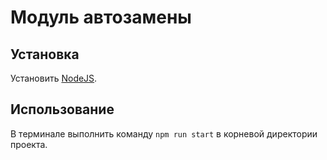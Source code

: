 # Модуль автозамены

## Установка

Установить [NodeJS](https://nodejs.org/en/).

## Использование

В терминале выполнить команду `npm run start` в корневой директории проекта.
